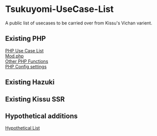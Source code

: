 # Tsukuyomi-UseCase-List
A public list of usecases to be carried over from Kissu's Vichan varient.

## Existing PHP
 <a href="https://github.com/ECHibiki/Tsukuyomi-UseCase-List/blob/main/PHP%20Use%20Case%20List.md">PHP Use Case List</a><br/>
 <a href="https://github.com/ECHibiki/Tsukuyomi-UseCase-List/blob/main/Mod PHP Use Cases.md">Mod.php</a><br/>
 <a href="https://github.com/ECHibiki/Tsukuyomi-UseCase-List/blob/main/Notable%20Unrouted%20PHP%20Functions.md">Other PHP Functions</a><br/>
 <a href="https://github.com/ECHibiki/Tsukuyomi-UseCase-List/blob/main/php-config-settings-usecases.md ">PHP Config settings</a>

## Existing Hazuki

## Existing Kissu SSR

## Hypothetical additions
 <a href="https://github.com/ECHibiki/Tsukuyomi-UseCase-List/blob/main/Hypothetical%20Ideas.md">Hypothetical List</a>
